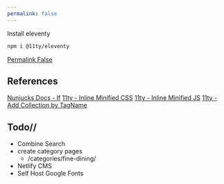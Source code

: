 ```yaml
---
permalink: false
---
```


Install eleventy

```bash
npm i @11ty/eleventy
```

[Permalink False](https://www.11ty.dev/docs/permalinks/#permalink-false)



## References

[Nunjucks Docs - If](https://mozilla.github.io/nunjucks/templating.html#if)
[11ty - Inline Minified CSS](https://www.11ty.dev/docs/quicktips/inline-css/)
[11ty - Inline Minified JS](https://www.11ty.dev/docs/quicktips/inline-js/)
[11ty - Add Collection by TagName](https://www.11ty.dev/docs/collections/#getfilteredbytag(-tagname-))

## Todo//

* Combine Search
* create category pages
  * /categories/fine-dining/
* Netlify CMS
* Self Host Google Fonts
